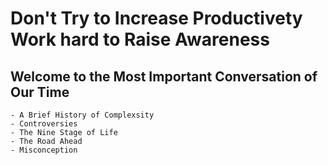 # Don't Try to Increase Productivety  Work hard to Raise Awareness

## Welcome to the Most Important Conversation of Our Time
```
- A Brief History of Complexsity
- Controversies
- The Nine Stage of Life
- The Road Ahead
- Misconception	
```